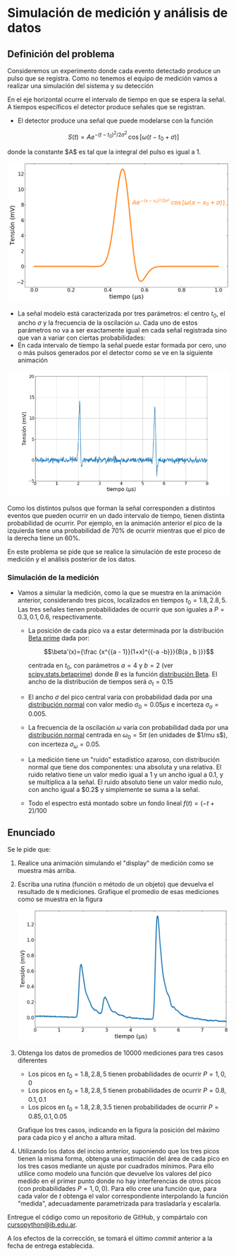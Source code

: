 # Simulación de medición y análisis de datos

## Definición del problema

Consideremos un experimento donde cada evento detectado produce un pulso
que se registra. Como no tenemos el equipo de medición vamos a realizar
una simulación del sistema y su detección

En el eje horizontal ocurre el intervalo de tiempo en que se espera la
señal. A tiempos específicos el detector produce señales que se
registran.

-   El detector produce una señal que puede modelarse con la función

    $$S(t) = A e^{-(t-t_0)^2/2 \sigma^2} \, \cos\left[\omega (t-t_0 + \sigma) \right]$$

donde la constante \$A\$ es tal que la integral del pulso es igual a 1.

![image](figuras/ej_deteccion_modelo.png)


-   La señal modelo está caracterizada por tres parámetros: el centro
    $t_0$, el ancho $\sigma$ y la frecuencia de la oscilación $\omega$.
    Cada uno de estos parámetros no va a ser exactamente igual en cada
    señal registrada sino que van a variar con ciertas probabilidades:
-   En cada intervalo de tiempo la señal puede estar formada por cero,
    uno o más pulsos generados por el detector como se ve en la
    siguiente animación

![image](figuras/ej_deteccion_signals.gif)


Como los distintos pulsos que forman la señal corresponden a distintos
eventos que pueden ocurrir en un dado intervalo de tiempo, tienen
distinta probabilidad de ocurrir. Por ejemplo, en la animación anterior
el pico de la izquierda tiene una probabilidad de 70% de ocurrir
mientras que el pico de la derecha tiene un 60%.

En este problema se pide que se realice la simulación de este proceso de
medición y el análisis posterior de los datos.

### Simulación de la medición

-   Vamos a simular la medición, como la que se muestra en la animación
    anterior, considerando tres picos, localizados en tiempos
    $t_{0}=1.8, 2.8, 5$. Las tres señales tienen probabilidades de
    ocurrir que son iguales a $P = 0.3, 0.1, 0.6$, respectivamente.
    -   La posición de cada pico va a estar determinada por la
        distribución 
		[Beta prime](https://en.wikipedia.org/wiki/Beta_prime_distribution)
        dada por:

        $$\beta'(x)={\frac {x^{{a - 1}}(1+x)^{{-a -b}}}{B(a , b )}}$$

        centrada en $t_{0}$, con parámetros $a=4$ y $b=2$ (ver
        [scipy.stats.betaprime](https://docs.scipy.org/doc/scipy/reference/generated/scipy.stats.betaprime.html#scipy.stats.betaprime))
        donde $B$ es la función [distribución Beta](https://en.wikipedia.org/wiki/Beta_function). El ancho de
        la distribución de tiempos será $\sigma_{t}= 0.15$

    -   El ancho $\sigma$ del pico central varía con probabilidad dada
        por una [distribución normal](https://numpy.org/doc/stable/reference/random/generated/numpy.random.normal.html)
        con valor medio $\sigma_{0} = 0.05 \mu s$ e incerteza
        $\sigma_{\sigma}= 0.005$.

    -   La frecuencia de la oscilación $\omega$ varía con probabilidad
        dada por una
		[distribución normal](https://numpy.org/doc/stable/reference/random/generated/numpy.random.normal.html)
        centrada en $\omega_{0} = 5 \pi$ (en unidades de \$1/mu s\$),
        con incerteza $\sigma_{\omega}= 0.05$.

    -   La medición tiene un "ruido" estadístico azaroso, con
        distribución normal que tiene dos componentes: una absoluta y
        una relativa. El ruido relativo tiene un valor medio igual a 1 y
        un ancho igual a 0.1, y se multiplica a la señal. El ruido
        absoluto tiene un valor medio nulo, con ancho igual a \$0.2\$ y
        simplemente se suma a la señal.

    -   Todo el espectro está montado sobre un fondo lineal
        $f(t) = (- t + 2)/100$

## Enunciado

Se le pide que:

1.  Realice una animación simulando el "display" de medición como se
    muestra más arriba.

2.  Escriba una rutina (función o método de un objeto) que devuelva el
    resultado de `N` mediciones. Grafique el promedio de esas mediciones
    como se muestra en la figura

    ![image](figuras/ej_deteccion_promedio.png)

3.  Obtenga los datos de promedios de 10000 mediciones para tres casos
    diferentes

    -   Los picos en $t_{0}=1.8, 2.8, 5$ tienen probabilidades de
        ocurrir $P =  1, 0, 0$
    -   Los picos en $t_{0}=1.8, 2.8, 5$ tienen probabilidades de
        ocurrir $P = 0.8, 0.1, 0.1$
    -   Los picos en $t_{0}=1.8, 2.8, 3.5$ tienen probabilidades de
        ocurrir $P = 0.85, 0.1, 0.05$

    Grafique los tres casos, indicando en la figura la posición del
    máximo para cada pico y el ancho a altura mitad.

4.  Utilizando los datos del inciso anterior, suponiendo que los tres
    picos tienen la misma forma, obtenga una estimación del área de cada
    pico en los tres casos mediante un ajuste por cuadrados mínimos.
    Para ello utilice como modelo una función que devuelve los valores
    del pico medido en el primer punto donde no hay interferencias de
    otros picos (con probabilidades $P =  1, 0, 0$). Para ello cree una
    función que, para cada valor de $t$ obtenga el valor correspondiente
    interpolando la función "medida", adecuadamente parametrizada para
    trasladarla y escalarla.


Entregue el código como un repositorio de GitHub, y compártalo con
cursopython@ib.edu.ar.

   A los efectos de la corrección, se tomará el último *commit* anterior
   a la fecha de entrega establecida.
